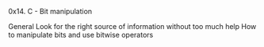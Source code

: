 0x14. C - Bit manipulation


General
	Look for the right source of information without too much help
	How to manipulate bits and use bitwise operators
